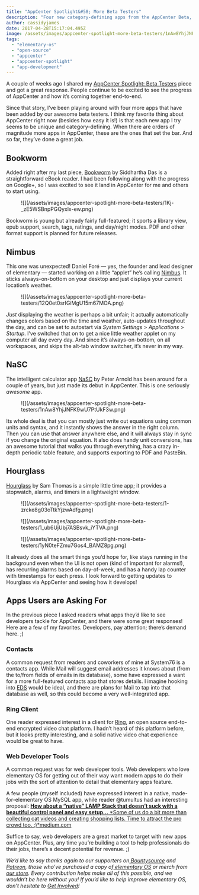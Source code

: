```yaml
---
title: "AppCenter Spotlight&#58; More Beta Testers"
description: "Four new category-defining apps from the AppCenter Beta, plus the apps users are asking for."
author: cassidyjames
date: 2017-04-28T15:17:04.495Z
image: /assets/images/appcenter-spotlight-more-beta-testers/1nAw8YhjJNFK9wU7PtUkF3w.png
tags:
  - "elementary-os"
  - "open-source"
  - "appcenter"
  - "appcenter-spotlight"
  - "app-development"
---
```


A couple of weeks ago I shared my [AppCenter Spotlight: Beta Testers](https://medium.com/elementaryos/appcenter-spotlight-beta-testers-75412fe42302) piece and got a great response. People continue to be excited to see the progress of AppCenter and how it’s coming together end-to-end.

Since that story, I’ve been playing around with four more apps that have been added by our awesome beta testers. I think my favorite thing about AppCenter right now (besides how easy it is!) is that each new app I try seems to be unique and category-defining. When there are orders of magnitude more apps in AppCenter, these are the ones that set the bar. And so far, they’ve done a great job.

## Bookworm

Added right after my last piece, [Bookworm](https://github.com/babluboy/bookworm) by Siddhartha Das is a straightforward eBook reader. I had been following along with the progress on Google+, so I was excited to see it land in AppCenter for me and others to start using.

<figure markdown="1">
![](/assets/images/appcenter-spotlight-more-beta-testers/1Kj-_zE5WSBnpPGQyxlx-ew.png)
</figure>

Bookworm is young but already fairly full-featured; it sports a library view, epub support, search, tags, ratings, and day/night modes. PDF and other format support is planned for future releases.

## Nimbus

This one was unexpected! Daniel Foré — yes, the founder and lead designer of elementary — started working on a little “applet” he’s calling [Nimbus](https://github.com/danrabbit/nimbus). It sticks always-on-bottom on your desktop and just displays your current location’s weather.

<figure markdown="1">
![](/assets/images/appcenter-spotlight-more-beta-testers/12Q0et0srIGiMgU15m67MOA.png)
</figure>

*Just* displaying the weather is perhaps a bit unfair; it actually automatically changes colors based on the time and weather, auto-updates throughout the day, and can be set to autostart via *System Settings* &gt; *Applications* &gt; *Startup*. I’ve switched that on to get a nice little weather applet on my computer all day every day. And since it’s always-on-bottom, on all workspaces, and skips the alt-tab window switcher, it’s never in my way.

## NaSC

The intelligent calculator app [NaSC](https://github.com/parnold-x/nasc) by Peter Arnold has been around for a couple of years, but just made its debut in AppCenter. This is one seriously *awesome* app.

<figure markdown="1">
![](/assets/images/appcenter-spotlight-more-beta-testers/1nAw8YhjJNFK9wU7PtUkF3w.png)
</figure>

Its whole deal is that you can mostly just write out equations using common units and syntax, and it instantly shows the answer in the right column. Then you can use that answer anywhere else, and it will always stay in sync if you change the original equation. It also does handy unit conversions, has an awesome tutorial that walks you through everything, has a crazy in-depth periodic table feature, and supports exporting to PDF and PasteBin.

## Hourglass

[Hourglass](https://github.com/sgpthomas/hourglass) by Sam Thomas is a simple little time app; it provides a stopwatch, alarms, and timers in a lightweight window.

<figure markdown="1">
![](/assets/images/appcenter-spotlight-more-beta-testers/1-zrcke8g03oTtkYjzwAdfg.png)
</figure>

<figure markdown="1">
![](/assets/images/appcenter-spotlight-more-beta-testers/1_ub6UjUbj7ASBsvk_iYTVA.png)
</figure>

<figure markdown="1">
![](/assets/images/appcenter-spotlight-more-beta-testers/1yN0teFZmu7Gos4_BAMZ8pg.png)
</figure>

It already does all the smart things you’d hope for, like stays running in the background even when the UI is not open (kind of important for alarms!), has recurring alarms based on day-of-week, and has a handy lap counter with timestamps for each press. I look forward to getting updates to Hourglass via AppCenter and seeing how it develops!

## Apps Users are Asking For

In the previous piece I asked readers what apps they’d like to see developers tackle for AppCenter, and there were some great responses! Here are a few of my favorites. Developers, pay attention; there’s demand here. ;)

### Contacts

A common request from readers and coworkers of mine at System76 is a contacts app. While Mail will suggest email addresses it knows about (from the to/from fields of emails in its database), some have expressed a want for a more full-featured contacts app that stores details. I imagine hooking into [EDS](https://developer.gnome.org/eds/stable/) would be ideal, and there are plans for Mail to tap into that database as well, so this could become a very well-integrated app.

### Ring Client

One reader expressed interest in a client for [Ring](https://ring.cx/), an open source end-to-end encrypted video chat platform. I hadn’t heard of this platform before, but it looks pretty interesting, and a solid native video chat experience would be great to have.

### Web Developer Tools

A common request was for web developer tools. Web developers who love elementary OS for getting out of their way want modern apps to do their jobs with the sort of attention to detail that elementary apps feature.

A few people (myself included) have expressed interest in a native, made-for-elementary OS MySQL app, while reader @tumultus had an interesting proposal:
[**How about a “native” LAMP Stack that doesn’t suck with a beautiful control panel and easy setup…**
*Some of us do a bit more than collecting cat videos and creating shopping lists. Time to attract the pro crowd too. :)*medium.com](https://medium.com/@tumultus/how-about-a-native-lamp-stack-that-doesnt-suck-with-a-beautiful-control-panel-and-easy-setup-873ed261abb5)

Suffice to say, web developers are a great market to target with new apps on AppCenter. Plus, any time you’re building a tool to help professionals do their jobs, there’s a decent potential for revenue. ;)

*We’d like to say thanks again to our supporters on[ Bountysource](https://salt.bountysource.com/teams/elementary) and[ Patreon](https://www.patreon.com/elementary), those who’ve purchased a copy of[ elementary OS](https://elementary.io/) or merch from[ our store](https://elementary.io/store/). Every contribution helps make all of this possible, and we wouldn’t be here without you! If you’d like to help improve elementary OS, don’t hesitate to [Get Involved](https://elementary.io/get-involved)!*